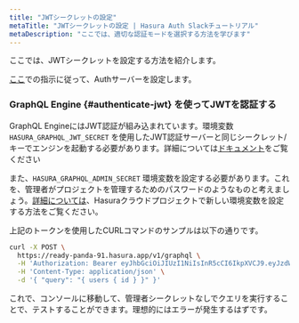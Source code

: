 ```yaml
---
title: "JWTシークレットの設定"
metaTitle: "JWTシークレットの設定 | Hasura Auth Slackチュートリアル"
metaDescription: "ここでは、適切な認証モードを選択する方法を学びます"
---
```


ここでは、JWTシークレットを設定する方法を紹介します。

[ここ](https://github.com/hasura/learn-graphql/tree/master/services/backend/auth-server)での指示に従って、Authサーバーを設定します。

### GraphQL Engine {#authenticate-jwt} を使ってJWTを認証する

GraphQL EngineにはJWT認証が組み込まれています。環境変数 `HASURA_GRAPHQL_JWT_SECRET` を使用したJWT認証サーバーと同じシークレット/キーでエンジンを起動する必要があります。詳細については[ドキュメント](https://hasura.io/docs/latest/graphql/core/auth/authentication/jwt.html#running-with-jwt)をご覧ください

また、`HASURA_GRAPHQL_ADMIN_SECRET` 環境変数を設定する必要があります。これを、管理者がプロジェクトを管理するためのパスワードのようなものと考えましょう。[詳細については](https://hasura.io/docs/latest/graphql/cloud/projects/env-vars.html)、Hasuraクラウドプロジェクトで新しい環境変数を設定する方法をご覧ください。

上記のトークンを使用したCURLコマンドのサンプルは以下の通りです。

```bash
curl -X POST \
  https://ready-panda-91.hasura.app/v1/graphql \
  -H 'Authorization: Bearer eyJhbGciOiJIUzI1NiIsInR5cCI6IkpXVCJ9.eyJzdWIiOiIxIiwibmFtZSI6InRlc3QxMjMiLCJpYXQiOjE1NDAzNzY4MTUuODUzLCJodHRwczovL2hhc3VyYS5pby9qd3QvY2xhaW1zIjp7IngtaGFzdXJhLWFsbG93ZWQtcm9sZXMiOlsiZWRpdG9yIiwidXNlciIsIm1vZCJdLCJ4LWhhc3VyYS11c2VyLWlkIjoiMSIsIngtaGFzdXJhLWRlZmF1bHQtcm9sZSI6InVzZXIiLCJ4LWhhc3VyYS1yb2xlIjoidXNlciJ9fQ.w9uj0FtesZOFUnwYT2KOWHr6IKWsDRuOC9G2GakBgMI' \
  -H 'Content-Type: application/json' \
  -d '{ "query": "{ users { id } }" }'
```

これで、コンソールに移動して、管理者シークレットなしでクエリを実行することで、テストすることができます。理想的にはエラーが発生するはずです。

